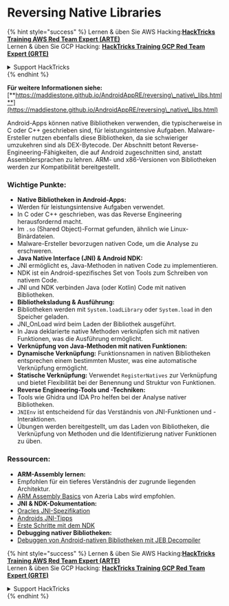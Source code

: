 # Reversing Native Libraries

{% hint style="success" %}
Lernen & üben Sie AWS Hacking:<img src="/.gitbook/assets/arte.png" alt="" data-size="line">[**HackTricks Training AWS Red Team Expert (ARTE)**](https://training.hacktricks.xyz/courses/arte)<img src="/.gitbook/assets/arte.png" alt="" data-size="line">\
Lernen & üben Sie GCP Hacking: <img src="/.gitbook/assets/grte.png" alt="" data-size="line">[**HackTricks Training GCP Red Team Expert (GRTE)**<img src="/.gitbook/assets/grte.png" alt="" data-size="line">](https://training.hacktricks.xyz/courses/grte)

<details>

<summary>Support HackTricks</summary>

* Überprüfen Sie die [**Abonnementpläne**](https://github.com/sponsors/carlospolop)!
* **Treten Sie der** 💬 [**Discord-Gruppe**](https://discord.gg/hRep4RUj7f) oder der [**Telegram-Gruppe**](https://t.me/peass) bei oder **folgen** Sie uns auf **Twitter** 🐦 [**@hacktricks\_live**](https://twitter.com/hacktricks\_live)**.**
* **Teilen Sie Hacking-Tricks, indem Sie PRs zu den** [**HackTricks**](https://github.com/carlospolop/hacktricks) und [**HackTricks Cloud**](https://github.com/carlospolop/hacktricks-cloud) GitHub-Repos einreichen.

</details>
{% endhint %}


**Für weitere Informationen siehe:** [**https://maddiestone.github.io/AndroidAppRE/reversing\_native\_libs.html**](https://maddiestone.github.io/AndroidAppRE/reversing\_native\_libs.html)

Android-Apps können native Bibliotheken verwenden, die typischerweise in C oder C++ geschrieben sind, für leistungsintensive Aufgaben. Malware-Ersteller nutzen ebenfalls diese Bibliotheken, da sie schwieriger umzukehren sind als DEX-Bytecode. Der Abschnitt betont Reverse-Engineering-Fähigkeiten, die auf Android zugeschnitten sind, anstatt Assemblersprachen zu lehren. ARM- und x86-Versionen von Bibliotheken werden zur Kompatibilität bereitgestellt.

### Wichtige Punkte:

* **Native Bibliotheken in Android-Apps:**
* Werden für leistungsintensive Aufgaben verwendet.
* In C oder C++ geschrieben, was das Reverse Engineering herausfordernd macht.
* Im `.so` (Shared Object)-Format gefunden, ähnlich wie Linux-Binärdateien.
* Malware-Ersteller bevorzugen nativen Code, um die Analyse zu erschweren.
* **Java Native Interface (JNI) & Android NDK:**
* JNI ermöglicht es, Java-Methoden in nativen Code zu implementieren.
* NDK ist ein Android-spezifisches Set von Tools zum Schreiben von nativem Code.
* JNI und NDK verbinden Java (oder Kotlin) Code mit nativen Bibliotheken.
* **Bibliotheksladung & Ausführung:**
* Bibliotheken werden mit `System.loadLibrary` oder `System.load` in den Speicher geladen.
* JNI\_OnLoad wird beim Laden der Bibliothek ausgeführt.
* In Java deklarierte native Methoden verknüpfen sich mit nativen Funktionen, was die Ausführung ermöglicht.
* **Verknüpfung von Java-Methoden mit nativen Funktionen:**
* **Dynamische Verknüpfung:** Funktionsnamen in nativen Bibliotheken entsprechen einem bestimmten Muster, was eine automatische Verknüpfung ermöglicht.
* **Statische Verknüpfung:** Verwendet `RegisterNatives` zur Verknüpfung und bietet Flexibilität bei der Benennung und Struktur von Funktionen.
* **Reverse Engineering-Tools und -Techniken:**
* Tools wie Ghidra und IDA Pro helfen bei der Analyse nativer Bibliotheken.
* `JNIEnv` ist entscheidend für das Verständnis von JNI-Funktionen und -Interaktionen.
* Übungen werden bereitgestellt, um das Laden von Bibliotheken, die Verknüpfung von Methoden und die Identifizierung nativer Funktionen zu üben.

### Ressourcen:

* **ARM-Assembly lernen:**
* Empfohlen für ein tieferes Verständnis der zugrunde liegenden Architektur.
* [ARM Assembly Basics](https://azeria-labs.com/writing-arm-assembly-part-1/) von Azeria Labs wird empfohlen.
* **JNI & NDK-Dokumentation:**
* [Oracles JNI-Spezifikation](https://docs.oracle.com/javase/7/docs/technotes/guides/jni/spec/jniTOC.html)
* [Androids JNI-Tipps](https://developer.android.com/training/articles/perf-jni)
* [Erste Schritte mit dem NDK](https://developer.android.com/ndk/guides/)
* **Debugging nativer Bibliotheken:**
* [Debuggen von Android-nativen Bibliotheken mit JEB Decompiler](https://medium.com/@shubhamsonani/how-to-debug-android-native-libraries-using-jeb-decompiler-eec681a22cf3)


{% hint style="success" %}
Lernen & üben Sie AWS Hacking:<img src="/.gitbook/assets/arte.png" alt="" data-size="line">[**HackTricks Training AWS Red Team Expert (ARTE)**](https://training.hacktricks.xyz/courses/arte)<img src="/.gitbook/assets/arte.png" alt="" data-size="line">\
Lernen & üben Sie GCP Hacking: <img src="/.gitbook/assets/grte.png" alt="" data-size="line">[**HackTricks Training GCP Red Team Expert (GRTE)**<img src="/.gitbook/assets/grte.png" alt="" data-size="line">](https://training.hacktricks.xyz/courses/grte)

<details>

<summary>Support HackTricks</summary>

* Überprüfen Sie die [**Abonnementpläne**](https://github.com/sponsors/carlospolop)!
* **Treten Sie der** 💬 [**Discord-Gruppe**](https://discord.gg/hRep4RUj7f) oder der [**Telegram-Gruppe**](https://t.me/peass) bei oder **folgen** Sie uns auf **Twitter** 🐦 [**@hacktricks\_live**](https://twitter.com/hacktricks\_live)**.**
* **Teilen Sie Hacking-Tricks, indem Sie PRs zu den** [**HackTricks**](https://github.com/carlospolop/hacktricks) und [**HackTricks Cloud**](https://github.com/carlospolop/hacktricks-cloud) GitHub-Repos einreichen.

</details>
{% endhint %}
